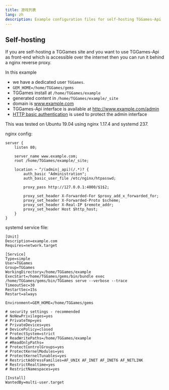 ```yaml
---
title: 游戏列表
lang: zh
description: Example configuration files for self-hosting TGGames-Api
---
```


## Self-hosting

If you are self-hosting a TGGames site and you want to use TGGames-Api as front-end
which is accessible over the internet then you can run it behind a nginx reverse proxy.

In this example 
- we have a dedicated user `TGGames`. 
- `GEM_HOME=/home/TGGames/gems`
- TGGames install at `/home/TGGames/example`
- generated content in `/home/TGGames/example/_site`
- domain is www.example.com
- TGGames-Api interface is available at http://www.example.com/admin
- [HTTP basic authentication](https://docs.nginx.com/nginx/admin-guide/security-controls/configuring-http-basic-authentication/) is used to protect the admin interface

This was tested on Ubuntu 19.04 using nginx 1.17.4 and systemd 237.

nginx config:

```nginx
server {
    listen 80;

    server_name www.example.com;
    root /home/TGGames/example/_site;

    location ~ ^/(admin|_api)(/.*)? {
        auth_basic "Administration";
        auth_basic_user_file /etc/nginx/htpasswd;

        proxy_pass http://127.0.0.1:4000/$1$2;

        proxy_set_header X-Forwarded-For $proxy_add_x_forwarded_for;
        proxy_set_header X-Forwarded-Proto $scheme;
        proxy_set_header X-Real-IP $remote_addr;
        proxy_set_header Host $http_host;
    }
}
```

systemd service file:

```
[Unit]
Description=example.com
Requires=network.target

[Service]
Type=simple
User=TGGames
Group=TGGames
WorkingDirectory=/home/TGGames/example
ExecStart=/home/TGGames/gems/bin/bundle exec /home/TGGames/gems/bin/TGGames serve --verbose --trace
TimeoutSec=30
RestartSec=15s
Restart=always

Environment=GEM_HOME=/home/TGGames/gems

# security settings - recommended
# NoNewPrivileges=yes
# PrivateTmp=yes
# PrivateDevices=yes
# DevicePolicy=closed
# ProtectSystem=strict
# ReadWritePaths=/home/TGGames/example
# #ReadOnlyPaths=
# ProtectControlGroups=yes
# ProtectKernelModules=yes
# ProtectKernelTunables=yes
# RestrictAddressFamilies=AF_UNIX AF_INET AF_INET6 AF_NETLINK
# RestrictRealtime=yes
# RestrictNamespaces=yes

[Install]
WantedBy=multi-user.target
```
